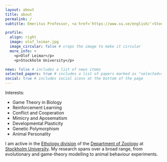 ```yaml
---
layout: about
title: about
permalink: /
subtitle: Emeritus Professor, <a href='https://www.su.se/english/'>Stockholm University</a>, <a href='https://www.su.se/department-of-zoology/'>Department of Zoology</a>

profile:
  align: right
  image: olof_leimar.jpg
  image_circular: false # crops the image to make it circular
  more_info: >
    <p>Olof Leimar</p>
    <p>Stockholm University</p>

news: false # includes a list of news items
selected_papers: true # includes a list of papers marked as "selected={true}"
social: true # includes social icons at the bottom of the page
---
```


Interests:
- Game Theory in Biology
- Reinforcement Learning
- Conflict and Cooperation
- Mimicry and Aposematism
- Developmental Plasticity
- Genetic Polymorphism
- Animal Personality

I am active in the [Ethology division](https://www.su.se/english/research/research-subjects/zoology/ethology) of the [Department of Zoology](https://www.su.se/zoologi/english/) at [Stockholm University](https://www.su.se/english/). My research spans over a broad range, from evolutionary and game-theory modelling to animal behaviour experiments.

<!-- Put your address / P.O. box / other info right below your picture. You can also disable any of these elements by editing `profile` property of the YAML header of your `_pages/about.md`. Edit `_bibliography/papers.bib` and Jekyll will render your [publications page](/al-folio/publications/) automatically.

Link to your social media connections, too. This theme is set up to use [Font Awesome icons](https://fontawesome.com/) and [Academicons](https://jpswalsh.github.io/academicons/), like the ones below. Add your Facebook, Twitter, LinkedIn, Google Scholar, or just disable all of them. -->
